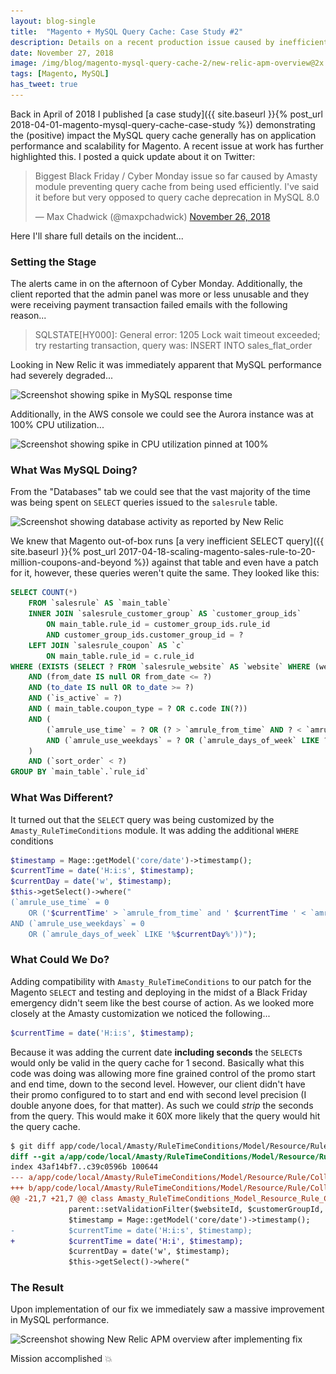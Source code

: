 ```yaml
---
layout: blog-single
title:  "Magento + MySQL Query Cache: Case Study #2"
description: Details on a recent production issue caused by inefficient use of the MySQL query cache
date: November 27, 2018
image: /img/blog/magento-mysql-query-cache-2/new-relic-apm-overview@2x.jpg
tags: [Magento, MySQL]
has_tweet: true
---
```


Back in April of 2018 I published [a case study]({{ site.baseurl }}{% post_url 2018-04-01-magento-mysql-query-cache-case-study %}) demonstrating the (positive) impact the MySQL query cache generally has on application performance and scalability for Magento. A recent issue at work has further highlighted this. I posted a quick update about it on Twitter:

<blockquote class="twitter-tweet" data-lang="en"><p lang="en" dir="ltr">Biggest Black Friday / Cyber Monday issue so far caused by Amasty module preventing query cache from being used efficiently. I&#39;ve said it before but very opposed to query cache deprecation in MySQL 8.0</p>&mdash; Max Chadwick (@maxpchadwick) <a href="https://twitter.com/maxpchadwick/status/1067197024880205824?ref_src=twsrc%5Etfw">November 26, 2018</a></blockquote>

Here I'll share full details on the incident...

<!-- excerpt_separator -->

### Setting the Stage

The alerts came in on the afternoon of Cyber Monday. Additionally, the client reported that the admin panel was more or less unusable and they were receiving payment transaction failed emails with the following reason...

> SQLSTATE[HY000]: General error: 1205 Lock wait timeout exceeded; try restarting transaction, query was: INSERT INTO sales_flat\_order

Looking in New Relic it was immediately apparent that MySQL performance had severely degraded...

<img
  class="rounded shadow"
  src="/img/blog/magento-mysql-query-cache-2/new-relic-apm-overview@1x.jpg"
  srcset="/img/blog/magento-mysql-query-cache-2/new-relic-apm-overview@1x.jpg 1x, /img/blog/magento-mysql-query-cache-2/new-relic-apm-overview@2x.jpg 2x"
  alt="Screenshot showing spike in MySQL response time">

Additionally, in the AWS console we could see the Aurora instance was at 100% CPU utilization...

<img
  class="rounded shadow"
  src="/img/blog/magento-mysql-query-cache-2/aws-cloudwatch-db-cpu@1x.jpg"
  srcset="/img/blog/magento-mysql-query-cache-2/aws-cloudwatch-db-cpu@1x.jpg 1x, /img/blog/magento-mysql-query-cache-2/aws-cloudwatch-db-cpu@2x.jpg 2x"
  alt="Screenshot showing spike in CPU utilization pinned at 100%">

### What Was MySQL Doing?

From the "Databases" tab we could see that the vast majority of the time was being spent on `SELECT` queries issued to the `salesrule` table.

<img
  class="rounded shadow"
  src="/img/blog/magento-mysql-query-cache-2/new-relic-database-activity@1x.jpg"
  srcset="/img/blog/magento-mysql-query-cache-2/new-relic-database-activity@1x.jpg 1x, /img/blog/magento-mysql-query-cache-2/new-relic-database-activity@2x.jpg 2x"
  alt="Screenshot showing database activity as reported by New Relic">

We knew that Magento out-of-box runs [a very inefficient SELECT query]({{ site.baseurl }}{% post_url 2017-04-18-scaling-magento-sales-rule-to-20-million-coupons-and-beyond %}) against that table and even have a patch for it, however, these queries weren't quite the same. They looked like this:

```sql
SELECT COUNT(*)
    FROM `salesrule` AS `main_table`
    INNER JOIN `salesrule_customer_group` AS `customer_group_ids`
        ON main_table.rule_id = customer_group_ids.rule_id
        AND customer_group_ids.customer_group_id = ?
    LEFT JOIN `salesrule_coupon` AS `c`
        ON main_table.rule_id = c.rule_id
WHERE (EXISTS (SELECT ? FROM `salesrule_website` AS `website` WHERE (website.website_id IN (?)) AND (main_table.rule_id = website.rule_id)))
    AND (from_date IS null OR from_date <= ?)
    AND (to_date IS null OR to_date >= ?)
    AND (`is_active` = ?)
    AND ( main_table.coupon_type = ? OR c.code IN(?))
    AND (
        (`amrule_use_time` = ? OR (? > `amrule_from_time` AND ? < `amrule_to_time`))
        AND (`amrule_use_weekdays` = ? OR (`amrule_days_of_week` LIKE ?))
    )
    AND (`sort_order` < ?)
GROUP BY `main_table`.`rule_id`
```

### What Was Different?

It turned out that the `SELECT` query was being customized by the `Amasty_RuleTimeConditions` module. It was adding the additional `WHERE` conditions

```php
$timestamp = Mage::getModel('core/date')->timestamp();
$currentTime = date('H:i:s', $timestamp);
$currentDay = date('w', $timestamp);
$this->getSelect()->where("
(`amrule_use_time` = 0
    OR ('$currentTime' > `amrule_from_time` and ' $currentTime ' < `amrule_to_time`))
AND (`amrule_use_weekdays` = 0
    OR (`amrule_days_of_week` LIKE '%$currentDay%'))");
```

### What Could We Do?

Adding compatibility with `Amasty_RuleTimeConditions` to our patch for the Magento `SELECT` and testing and deploying in the midst of a Black Friday emergency didn't seem like the best course of action. As we looked more closely at the Amasty customization we noticed the following...

```php
$currentTime = date('H:i:s', $timestamp);
```

Because it was adding the current date **including seconds** the `SELECT`s would only be valid in the query cache for 1 second. Basically what this code was doing was allowing more fine grained control of the promo start and end time, down to the second level. However, our client didn't have their promo configured to to start and end with second level precision (I double anyone does, for that matter). As such we could *strip* the seconds from the query. This would make it 60X more likely that the query would hit the query cache.

```diff
$ git diff app/code/local/Amasty/RuleTimeConditions/Model/Resource/Rule/Collection.php
diff --git a/app/code/local/Amasty/RuleTimeConditions/Model/Resource/Rule/Collection.php b/app/code/local/Amasty/RuleTimeConditions/Model/Resource/Rule/Collection.php
index 43af14bf7..c39c0596b 100644
--- a/app/code/local/Amasty/RuleTimeConditions/Model/Resource/Rule/Collection.php
+++ b/app/code/local/Amasty/RuleTimeConditions/Model/Resource/Rule/Collection.php
@@ -21,7 +21,7 @@ class Amasty_RuleTimeConditions_Model_Resource_Rule_Collection extends Amasty_Ru
             parent::setValidationFilter($websiteId, $customerGroupId, $couponCode, $now);
             $timestamp = Mage::getModel('core/date')->timestamp();
-            $currentTime = date('H:i:s', $timestamp);
+            $currentTime = date('H:i', $timestamp);
             $currentDay = date('w', $timestamp);
             $this->getSelect()->where("
```

### The Result

Upon implementation of our fix we immediately saw a massive improvement in MySQL performance.

<img
  class="rounded shadow"
  src="/img/blog/magento-mysql-query-cache-2/new-relic-apm-overview-after-fix@1x.jpg"
  srcset="/img/blog/magento-mysql-query-cache-2/new-relic-apm-overview-after-fix@1x.jpg 1x, /img/blog/magento-mysql-query-cache-2/new-relic-apm-overview-after-fix@2x.jpg 2x"
  alt="Screenshot showing New Relic APM overview after implementing fix">

Mission accomplished :boom:
